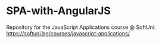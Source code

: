 SPA-with-AngularJS
==================

Repository for the JavaScript Applications course @ SoftUni: https://softuni.bg/courses/javascript-applications/